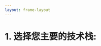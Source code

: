 ```yaml
---
layout: frame-layout
---
```


# 1. 选择您主要的技术栈:

<RadioGroup>

<RadioCard href="react" label="React" icon="https://cdn.svgporn.com/logos/react.svg" />
<RadioCard href="vue" label="Vue" icon="https://cdn.svgporn.com/logos/vue.svg" />
<RadioCard href="angular" label="Angular" icon="https://cdn.svgporn.com/logos/angular-icon.svg" />
<RadioCard href="solid" label="Solid" icon="https://cdn.svgporn.com/logos/solidjs-icon.svg"/>
<RadioCard href="svelte" label="Svelte" icon="https://cdn.svgporn.com/logos/svelte-icon.svg"/>
<RadioCard href="astro" label="Astro" icon="https://cdn.svgporn.com/logos/astro-icon.svg" />
<RadioCard href="vanilla" label="Vanilla" icon="https://cdn.svgporn.com/logos/javascript.svg" />
<RadioCard href="cross" label="Cross" icon="https://cdn.svgporn.com/logos/crossplane-icon.svg" />

</RadioGroup>
